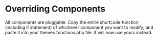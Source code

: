 Overriding Components
========

All components are pluggable. Copy the entire shortcode function (including if statement) of whichever component you want to modify, and paste it into your themes functions.php file. It will now use yours instead.